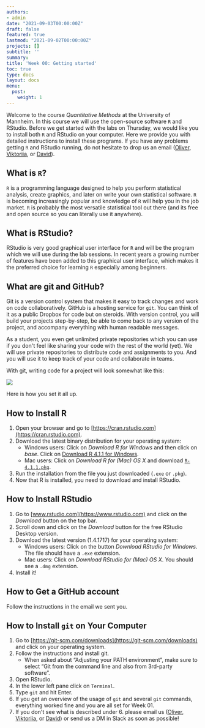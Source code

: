```yaml
---
authors:
- admin
date: "2021-09-03T00:00:00Z"
draft: false
featured: true
lastmod: "2021-09-02T00:00:00Z"
projects: []
subtitle: ''
summary: 
title: 'Week 00: Getting started'
toc: true
type: docs
layout: docs
menu:
  post:
    weight: 1
---
```


Welcome to the course *Quantitative Methods* at the University of Mannheim. In this course we will use the open-source software `R` and RStudio. Before we get started with the labs on Thursday, we would like you to install both `R` and RStudio on your computer. Here we provide you with detailed instructions to install these programs. If you have any problems getting `R` and RStudio running, do not hesitate to drop us an email ([Oliver](mailto:orittman@uni-mannheim.de), [Viktoriia](mailto:semenova@uni-mannheim.de), or [David](mailto:david.martin.grundmanns@gess.uni-mannheim.de)).


## What is `R`?

`R` is a programming language designed to help you perform statistical analysis, create graphics, and later on write your own statistical software. `R` is becoming increasingly popular and knowledge of `R` will help you in the job market. `R` is probably the most versatile statistical tool out there (and its free and open source so you can literally use it anywhere).

## What is RStudio?

RStudio is very good graphical user interface for `R` and will be the program which we will use during the lab sessions. In recent years a growing number of features have been added to this graphical user interface, which makes it the preferred choice for learning `R` especially among beginners.

## What are git and GitHub?

Git is a version control system that makes it easy to track changes and work on code collaboratively. GitHub is a hosting service for `git`. You can think of it as a public Dropbox for code but on steroids. With version control, you will build your projects step-by-step, be able to come back to any version of the project, and accompany everything with human readable messages. 

As a student, you even get unlimited private repositories which you can use if you don't feel like sharing your code with the rest of the world (yet). We will use private repositories to distribute code and assignments to you. And you will use it to keep track of your code and collaborate in teams. 

With git, writing code for a project will look somewhat like this:

![](/img/lego-steps-commit-messages.png)

Here is how you set it all up.

## How to Install R

1. Open your browser and go to [https://cran.rstudio.com](https://cran.rstudio.com).
2. Download the latest binary distribution for your operating system:
    - <i class="fab fa-windows"></i> Windows users: Click on *Download R for Windows* and then click on *base*. Click on [Download R 4.1.1 for Windows](https://cran.rstudio.com/bin/windows/base/R-4.1.1-win.exe).
    - <i class="fab fa-apple"></i> Mac users: Click on *Download R for (Mac) OS X* and download [`R-4.1.1.pkg`](https://cran.rstudio.com/bin/macosx/base/R-4.1.1.pkg).
3. Run the installation from the file you just downloaded (`.exe` or `.pkg`).
4. Now that R is installed, you need to download and install RStudio.

## How to Install RStudio

1. Go to [www.rstudio.com](https://www.rstudio.com) and click on the *Download* button on the top bar.
2. Scroll down and click on the *Download* button for the free RStudio Desktop version.
3. Download the latest version (1.4.1717) for your operating system:
    - <i class="fab fa-windows"></i> Windows users: Click on the button *Download RStudio for Windows*. The file should have a  <code>.exe</code> extension. 
    - <i class="fab fa-apple"></i> Mac users: Click on *Download RStudio for (Mac) OS X*. You should see a <code>.dmg</code> extension.
4. Install it!    


## How to Get a GitHub account

Follow the instructions in the email we sent you.

## How to Install `git` on Your Computer

1. Go to [https://git-scm.com/downloads](https://git-scm.com/downloads) and click on your operating system.
2. Follow the instructions and install git. 
    - When asked about “Adjusting your PATH environment”, make sure to select “Git from the command line and also from 3rd-party software”.
3. Open RStudio.
4. In the lower left pane click on `Terminal`.
5. Type `git` and hit Enter.
6. If you get an overview of the usage of `git` and several `git` commands, everything worked fine and you are all set for Week 01. 
7. If you don't see what is described under 6. please email us ([Oliver](mailto:orittman@uni-mannheim.de), [Viktoriia](mailto:semenova@uni-mannheim.de), or [David](mailto:david.martin.grundmanns@gess.uni-mannheim.de)) or send us a DM in Slack as soon as possible!





